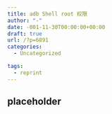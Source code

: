 ```yaml
---
title: adb Shell root 权限
author: "-"
date: -001-11-30T00:00:00+00:00
draft: true
url: /?p=6891
categories:
  - Uncategorized

tags:
  - reprint
---
```

## placeholder